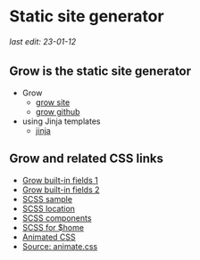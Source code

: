 # Static site generator

###### last edit: 23-01-12

## Grow is the static site generator
- Grow
  - [grow site](https://grow.dev/)
  - [grow github](https://github.com/grow/)
- using Jinja templates
  - [jinja](https://jinja.palletsprojects.com/en/3.0.x/)

## Grow and related CSS links
- [Grow built-in fields 1](https://github.com/ampproject/amp.dev/blob/future/contributing/documentation.md)
- [Grow built-in fields 2](https://github.com/ampproject/amp.dev/blob/future/contributing/samples.md)
- [SCSS sample](https://github.com/ampproject/amp.dev/tree/6c909a6a8c66e2941e56cea29dfccf725c288057/frontend/scss)
- [SCSS location](https://github.com/ampproject/amp.dev/blob/future/boilerplate/templates/styles/main.scss)
- [SCSS components](https://github.com/ampproject/amp.dev/tree/future/frontend/scss/components)
- [SCSS for $home](https://github.com/ampproject/amp.dev/blob/future/frontend/scss/components/templates/home.scss)
- [Animated CSS](https://github.com/animate-css/animate.css)
- [Source: animate.css](https://animate.style/)
